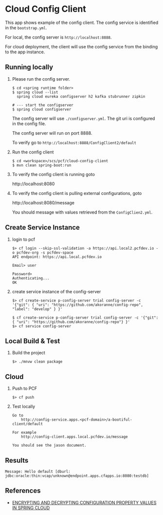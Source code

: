 # Cloud Config Client

This app shows example of the config client. 
The config service is identified in the `bootstrap.yml`.

For local, the config server is `http://localhost:8888`.

For cloud deployment, the client will use the config service from the 
binding to the app instance.

## Running locally

1. Please run the config server.
	
	```
	$ cd <spring runtime folder>
	$ spring cloud --list
	  spring cloud eureka configserver h2 kafka stubrunner zipkin
	
	# --- start the configserver 
	$ spring cloud configserver
	```
	
	The config server will use `./configserver.yml`. 
	The git uri is configured in the config file. 
	
	The config server will run on port 8888.
	
	To verify go to `http://localhost:8888/ConfigClient2/default` 


2. Run the config client
	
	```
	$ cd <workspace>/scs/pcf/cloud-config-client
	$ mvn clean spring-boot:run 
	```

3. To verify the config client is running goto

	http://localhost:8080

4. To verify the config client is pulling external configurations, goto

	http://localhost:8080/message 
	
	You should message with values retrieved from the `ConfigClien2.yml`.
	


## Create Service Instance
1. login to pcf
	```
	$> cf login --skip-ssl-validation -a https://api.local2.pcfdev.io -o pcfdev-org -s pcfdev-space
	API endpoint: https://api.local.pcfdev.io
	
	Email> user
	
	Password>
	Authenticating...
	OK
	```
2. create service instance of the config-server
	```
	$> cf create-service p-config-server trial config-server -c '{"git": { "uri": "https://github.com/akoranne/config-repo", "label": "develop" } }'	

	$ cf create-service p-config-server trial config-server -c '{"git": { "uri": "https://github.com/akoranne/config-repo"} }'
	$> cf service config-server
	```

## Local Build & Test
1. Build the project
	```
	$> ./mnvw clean package
	```

## Cloud 
1. Push to PCF
	```
	$> cf push
	```

2. Test locally
	```
	Go to
		http://config-service.apps.<pcf-domain>/a-bootiful-client/default
	
	For example
		http://config-client.apps.local.pcfdev.io/message
	 
	You should see the jason document.
	```

## Results
```
Message: Hello default [dburl: jdbc:oracle:thin:vcap/unknown@endpoint.apps.cfapps.io:8080:testdb]
```


## References
* [ENCRYPTING AND DECRYPTING CONFIGURATION PROPERTY VALUES IN SPRING CLOUD](https://patrickgrimard.io/2016/03/04/encrypting-and-decrypting-configuration-property-values-in-spring-cloud/)
